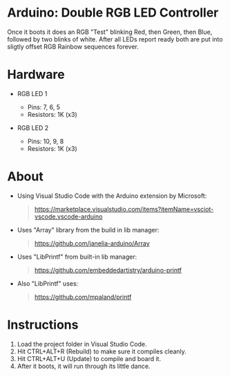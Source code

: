 # Arduino: Double RGB LED Controller

Once it boots it does an RGB "Test" blinking Red, then Green, then Blue,
followed by two blinks of white. After all LEDs report ready both are put into
sligtly offset RGB Rainbow sequences forever.

# Hardware

* RGB LED 1
	* Pins: 7, 6, 5
	* Resistors: 1K (x3)

* RGB LED 2
	* Pins: 10, 9, 8
	* Resistors: 1K (x3)

# About

* Using Visual Studio Code with the Arduino extension by Microsoft:
  > https://marketplace.visualstudio.com/items?itemName=vsciot-vscode.vscode-arduino

* Uses "Array" library from the build in lib manager:
  > https://github.com/janelia-arduino/Array

* Uses "LibPrintf" from built-in lib manager:
  > https://github.com/embeddedartistry/arduino-printf

* Also "LibPrintf" uses:
  > https://github.com/mpaland/printf

# Instructions

1. Load the project folder in Visual Studio Code.
2. Hit CTRL+ALT+R (Rebuild) to make sure it compiles cleanly.
3. Hit CTRL+ALT+U (Update) to compile and board it.
4. After it boots, it will run through its little dance.
